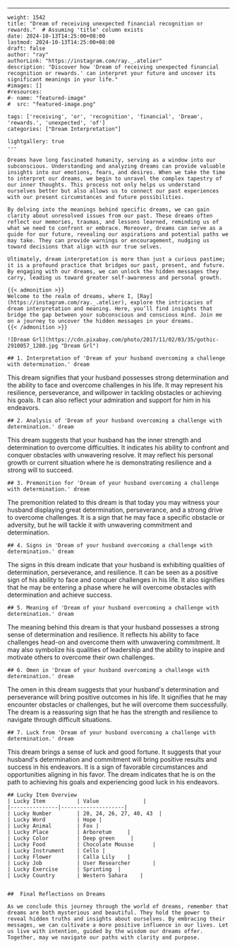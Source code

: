 ---
    weight: 1542
    title: "Dream of receiving unexpected financial recognition or rewards."  # Assuming 'title' column exists
    date: 2024-10-13T14:25:00+08:00
    lastmod: 2024-10-13T14:25:00+08:00
    draft: false
    author: "ray"
    authorLink: "https://instagram.com/ray._.atelier"
    description: "Discover how 'Dream of receiving unexpected financial recognition or rewards.' can interpret your future and uncover its significant meanings in your life."
    #images: []
    #resources:
    #- name: "featured-image"
    #  src: "featured-image.png"
    
    tags: ['receiving', 'or', 'recognition', 'financial', 'Dream', 'rewards.', 'unexpected', 'of']
    categories: ["Dream Interpretation"]
    
    lightgallery: true
    ---
    
    Dreams have long fascinated humanity, serving as a window into our subconscious. Understanding and analyzing dreams can provide valuable insights into our emotions, fears, and desires. When we take the time to interpret our dreams, we begin to unravel the complex tapestry of our inner thoughts. This process not only helps us understand ourselves better but also allows us to connect our past experiences with our present circumstances and future possibilities.
    
    By delving into the meanings behind specific dreams, we can gain clarity about unresolved issues from our past. These dreams often reflect our memories, traumas, and lessons learned, reminding us of what we need to confront or embrace. Moreover, dreams can serve as a guide for our future, revealing our aspirations and potential paths we may take. They can provide warnings or encouragement, nudging us toward decisions that align with our true selves.
    
    Ultimately, dream interpretation is more than just a curious pastime; it is a profound practice that bridges our past, present, and future. By engaging with our dreams, we can unlock the hidden messages they carry, leading us toward greater self-awareness and personal growth.
    
    {{< admonition >}}
    Welcome to the realm of dreams, where I, [Ray](https://instagram.com/ray._.atelier), explore the intricacies of dream interpretation and meaning. Here, you’ll find insights that bridge the gap between your subconscious and conscious mind. Join me on a journey to uncover the hidden messages in your dreams.
    {{< /admonition >}}
    
    ![Dream Grl](https://cdn.pixabay.com/photo/2017/11/02/03/35/gothic-2910057_1280.jpg "Dream Grl")
    
    ## 1. Interpretation of 'Dream of your husband overcoming a challenge with determination.' dream
    
This dream signifies that your husband possesses strong determination and the ability to face and overcome challenges in his life. It may represent his resilience, perseverance, and willpower in tackling obstacles or achieving his goals. It can also reflect your admiration and support for him in his endeavors.
    
    ## 2. Analysis of 'Dream of your husband overcoming a challenge with determination.' dream
    
This dream suggests that your husband has the inner strength and determination to overcome difficulties. It indicates his ability to confront and conquer obstacles with unwavering resolve. It may reflect his personal growth or current situation where he is demonstrating resilience and a strong will to succeed.
    
    ## 3. Premonition for 'Dream of your husband overcoming a challenge with determination.' dream
    
The premonition related to this dream is that today you may witness your husband displaying great determination, perseverance, and a strong drive to overcome challenges. It is a sign that he may face a specific obstacle or adversity, but he will tackle it with unwavering commitment and determination.
    
    ## 4. Signs in 'Dream of your husband overcoming a challenge with determination.' dream
    
The signs in this dream indicate that your husband is exhibiting qualities of determination, perseverance, and resilience. It can be seen as a positive sign of his ability to face and conquer challenges in his life. It also signifies that he may be entering a phase where he will overcome obstacles with determination and achieve success.
    
    ## 5. Meaning of 'Dream of your husband overcoming a challenge with determination.' dream
    
The meaning behind this dream is that your husband possesses a strong sense of determination and resilience. It reflects his ability to face challenges head-on and overcome them with unwavering commitment. It may also symbolize his qualities of leadership and the ability to inspire and motivate others to overcome their own challenges.
    
    ## 6. Omen in 'Dream of your husband overcoming a challenge with determination.' dream
    
The omen in this dream suggests that your husband's determination and perseverance will bring positive outcomes in his life. It signifies that he may encounter obstacles or challenges, but he will overcome them successfully. The dream is a reassuring sign that he has the strength and resilience to navigate through difficult situations.
    
    ## 7. Luck from 'Dream of your husband overcoming a challenge with determination.' dream
    
This dream brings a sense of luck and good fortune. It suggests that your husband's determination and commitment will bring positive results and success in his endeavors. It is a sign of favorable circumstances and opportunities aligning in his favor. The dream indicates that he is on the path to achieving his goals and experiencing good luck in his endeavors.
    
    ## Lucky Item Overview
    | Lucky Item          | Value              |
    |---------------|--------------------|
    | Lucky Number        | 20, 24, 26, 27, 40, 43  |
    | Lucky Word          | Hope |
    | Lucky Animal        | Fox |
    | Lucky Place         | Arboretum     |
    | Lucky Color         | Deep green     |
    | Lucky Food          | Chocolate Mousse      |
    | Lucky Instrument    | Cello |
    | Lucky Flower        | Calla Lily    |
    | Lucky Job           | User Researcher       |
    | Lucky Exercise      | Sprinting  |
    | Lucky Country       | Western Sahara    |
    
    
    ##  Final Reflections on Dreams
    
    As we conclude this journey through the world of dreams, remember that dreams are both mysterious and beautiful. They hold the power to reveal hidden truths and insights about ourselves. By embracing their messages, we can cultivate a more positive influence in our lives. Let us live with intention, guided by the wisdom our dreams offer. Together, may we navigate our paths with clarity and purpose.
    
